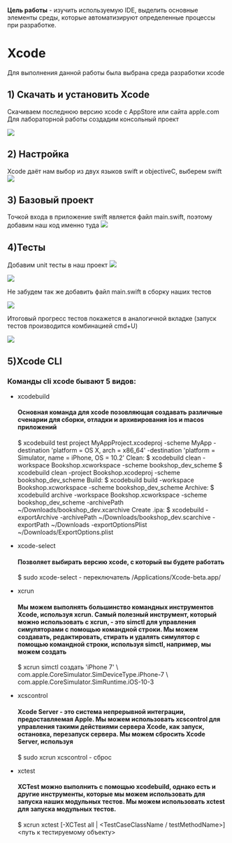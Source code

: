 **Цель работы** - изучить используемую IDE, выделить основные элементы среды, которые автоматизируют определенные процессы при разработке.

# Xcode
Для выполнения данной работы была выбрана среда разработки xcode

## 1) Скачать и установить Xcode
Скачиваем последнюю версию xcode с AppStore или сайта apple.com
Для лабораторной работы создадим консольный проект

 ![](https://github.com/bigfirestart/DevTools-Is-S4/blob/main/lab1/Devtools-xcode-lab1/sources/%D0%A1%D0%BD%D0%B8%D0%BC%D0%BE%D0%BA%20%D1%8D%D0%BA%D1%80%D0%B0%D0%BD%D0%B0%202021-03-15%20%D0%B2%2021.19.32.png)
 
 ## 2) Настройка
 Xcode даёт нам выбор из двух языков swift и objectiveC, выберем swift
 ![](https://github.com/bigfirestart/DevTools-Is-S4/blob/main/lab1/Devtools-xcode-lab1/sources/%D0%A1%D0%BD%D0%B8%D0%BC%D0%BE%D0%BA%20%D1%8D%D0%BA%D1%80%D0%B0%D0%BD%D0%B0%202021-03-15%20%D0%B2%2021.21.25.png)
 
 ## 3) Базовый проект
 Точкой входа в приложение swift является файл main.swift, поэтому добавим наш код именно туда 
 ![](https://github.com/bigfirestart/DevTools-Is-S4/blob/main/lab1/Devtools-xcode-lab1/sources/%D0%A1%D0%BD%D0%B8%D0%BC%D0%BE%D0%BA%20%D1%8D%D0%BA%D1%80%D0%B0%D0%BD%D0%B0%202021-03-16%20%D0%B2%2011.13.16.png)
 
 ## 4)Тесты
 Добавим unit тесты в наш проект
 ![](https://github.com/bigfirestart/DevTools-Is-S4/blob/main/lab1/Devtools-xcode-lab1/sources/%D0%A1%D0%BD%D0%B8%D0%BC%D0%BE%D0%BA%20%D1%8D%D0%BA%D1%80%D0%B0%D0%BD%D0%B0%202021-03-15%20%D0%B2%2021.30.51.png)
 
 ![](https://github.com/bigfirestart/DevTools-Is-S4/blob/main/lab1/Devtools-xcode-lab1/sources/%D0%A1%D0%BD%D0%B8%D0%BC%D0%BE%D0%BA%20%D1%8D%D0%BA%D1%80%D0%B0%D0%BD%D0%B0%202021-03-15%20%D0%B2%2021.31.03.png)
 
 Не забудем так же добавить файл main.swift в сборку наших тестов
  
 ![](https://github.com/bigfirestart/DevTools-Is-S4/blob/main/lab1/Devtools-xcode-lab1/sources/%D0%A1%D0%BD%D0%B8%D0%BC%D0%BE%D0%BA%20%D1%8D%D0%BA%D1%80%D0%B0%D0%BD%D0%B0%202021-03-15%20%D0%B2%2021.37.13.png)

 Итоговый прогресс тестов покажется в аналогичной вкладке (запуск тестов производится комбинацией cmd+U)
 
 ![](https://github.com/bigfirestart/DevTools-Is-S4/blob/main/lab1/Devtools-xcode-lab1/sources/%D0%A1%D0%BD%D0%B8%D0%BC%D0%BE%D0%BA%20%D1%8D%D0%BA%D1%80%D0%B0%D0%BD%D0%B0%202021-03-15%20%D0%B2%2021.59.19.png)
 
 ## 5)Xcode CLI
 ### Команды cli xcode бывают 5 видов:
 - xcodebuild
   #### Основная команда для xcode позовляющая создавать различные сченарии для сборки, отладки и архивирования ios и  macos приложений 
   $ xcodebuild test project MyAppProject.xcodeproj -scheme MyApp -destination 'platform = OS X, arch = x86_64'  -destination 'platform = Simulator, name = iPhone, OS = 10.2'
   Clean:
   $ xcodebuild clean -workspace Bookshop.xcworkspace -scheme bookshop_dev_scheme
   $ xcodebuild clean -project Bookshop.xcodeproj -scheme bookshop_dev_scheme
   Build:
   $ xcodebuild build -workspace Bookshop.xcworkspace -scheme bookshop_dev_scheme
   Archive:
   $ xcodebuild archive -workspace Bookshop.xcworkspace -scheme bookshop_dev_scheme -archivePath ~/Downloads/bookshop_dev.xcarchive
   Create .ipa:
   $ xcodebuild -exportArchive -archivePath ~/Downloads/bookshop_dev.scarchive -exportPath ~/Downloads -exportOptionsPlist ~/Downloads/ExportOptions.plist
 - xcode-select
   #### Позволяет выбирать версию xcode, с который вы будете работать 
   $ sudo xcode-select - переключатель /Applications/Xcode-beta.app/
 - xcrun
   #### Мы можем выполнять большинство командных инструментов Xcode, используя xcrun. Самый полезный инструмент, который можно использовать с xcrun, - это simctl для управления симуляторами с помощью командной строки. Мы можем создавать, редактировать, стирать и удалять симулятор с помощью командной строки, используя simctl, например, мы можем создать
   $ xcrun simctl создать 'iPhone 7' \ 
    com.apple.CoreSimulator.SimDeviceType.iPhone-7 \ 
    com.apple.CoreSimulator.SimRuntime.iOS-10-3
 - xcscontrol
   #### Xcode Server - это система непрерывной интеграции, предоставляемая Apple. Мы можем использовать xcscontrol для управления такими действиями сервера Xcode, как запуск, остановка, перезапуск сервера. Мы можем сбросить Xcode Server, используя
   $ sudo xcrun xcscontrol - сброс
 - xctest
   #### XCTest можно выполнить с помощью xcodebuild, однако есть и другие инструменты, которые мы можем использовать для запуска наших модульных тестов. Мы можем использовать xctest для запуска модульных тестов.
   
   $ xcrun xctest [-XCTest all | <TestCaseClassName / testMethodName>] <путь к тестируемому объекту>
 

